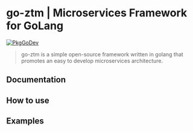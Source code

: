 # go-ztm | Microservices Framework for GoLang


[![PkgGoDev](https://pkg.go.dev/badge/github.com/devcoons/go-ztm)](https://pkg.go.dev/github.com/devcoons/go-ztm?tab=doc)

> go-ztm is a simple open-source framework written in golang that promotes an easy to develop 
> microservices architecture. 

## Documentation

## How to use

## Examples

